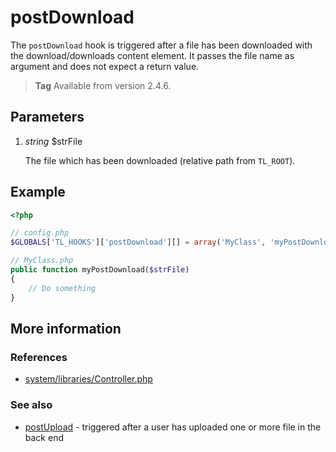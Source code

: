 # postDownload

The `postDownload` hook is triggered after a file has been downloaded with the
download/downloads content element. It passes the file name as argument and does
not expect a return value.

> **Tag** Available from version 2.4.6.


## Parameters

1. *string* $strFile

    The file which has been downloaded (relative path from `TL_ROOT`).


## Example

```php
<?php

// config.php
$GLOBALS['TL_HOOKS']['postDownload'][] = array('MyClass', 'myPostDownload');

// MyClass.php
public function myPostDownload($strFile)
{
    // Do something
}
```


## More information


### References

- [system/libraries/Controller.php](https://github.com/contao/core/blob/2.11.7/system/libraries/Controller.php#L2783)


### See also

- [postUpload](postUpload.md) - triggered after a user has uploaded one or more file in the back end
